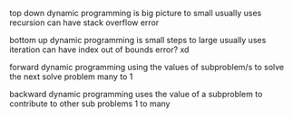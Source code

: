 top down dynamic programming
    is big picture to small
    usually uses recursion
        can have stack overflow error

bottom up dynamic programming
    is small steps to large 
    usually uses iteration
        can have index out of bounds error? xd

forward dynamic programming 
    using the values of subproblem/s to solve the next solve problem
    many to 1

backward dynamic programming
    uses the value of a subproblem to contribute to other sub problems
    1 to many



